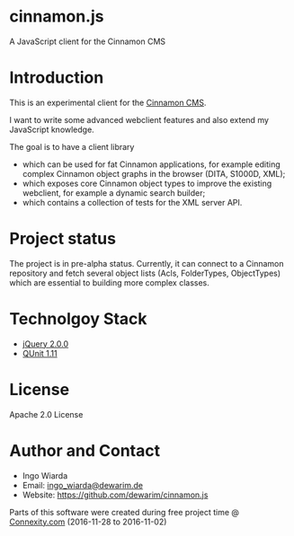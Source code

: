 # cinnamon.js

A JavaScript client for the Cinnamon CMS

# Introduction

This is an experimental client for the [Cinnamon CMS](http://cinnamon-cms.com).

I want to write some advanced webclient features and also extend my JavaScript knowledge.

The goal is to have a client library

* which can be used for fat Cinnamon applications, for example editing complex Cinnamon object graphs in the browser (DITA, S1000D, XML);
* which exposes core Cinnamon object types to improve the existing webclient, for example a dynamic search builder;
* which contains a collection of tests for the XML server API.

# Project status

The project is in pre-alpha status. Currently, it can connect to a Cinnamon repository and fetch several object lists (Acls, FolderTypes, ObjectTypes) which are essential to building more complex classes. 

# Technolgoy Stack

* [jQuery 2.0.0](http://jquery.com)
* [QUnit 1.11](http://qunitjs.com)

# License

Apache 2.0 License

# Author and Contact

* Ingo Wiarda
* Email: ingo_wiarda@dewarim.de
* Website: https://github.com/dewarim/cinnamon.js

Parts of this software were created during free project time @ [Connexity.com](http://connexity.com) (2016-11-28 to 2016-11-02)
